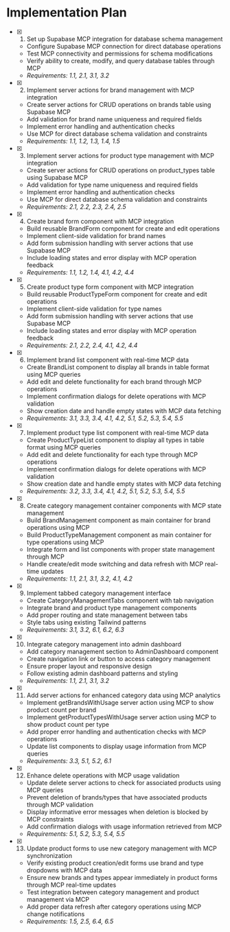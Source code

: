 # Implementation Plan

- [x] 1. Set up Supabase MCP integration for database schema management






  - Configure Supabase MCP connection for direct database operations
  - Test MCP connectivity and permissions for schema modifications
  - Verify ability to create, modify, and query database tables through MCP
  - _Requirements: 1.1, 2.1, 3.1, 3.2_

- [x] 2. Implement server actions for brand management with MCP integration








  - Create server actions for CRUD operations on brands table using Supabase MCP
  - Add validation for brand name uniqueness and required fields
  - Implement error handling and authentication checks
  - Use MCP for direct database schema validation and constraints
  - _Requirements: 1.1, 1.2, 1.3, 1.4, 1.5_

- [x] 3. Implement server actions for product type management with MCP integration



  - Create server actions for CRUD operations on product_types table using Supabase MCP
  - Add validation for type name uniqueness and required fields
  - Implement error handling and authentication checks
  - Use MCP for direct database schema validation and constraints
  - _Requirements: 2.1, 2.2, 2.3, 2.4, 2.5_

- [x] 4. Create brand form component with MCP integration



  - Build reusable BrandForm component for create and edit operations
  - Implement client-side validation for brand names
  - Add form submission handling with server actions that use Supabase MCP
  - Include loading states and error display with MCP operation feedback
  - _Requirements: 1.1, 1.2, 1.4, 4.1, 4.2, 4.4_

- [x] 5. Create product type form component with MCP integration



  - Build reusable ProductTypeForm component for create and edit operations
  - Implement client-side validation for type names
  - Add form submission handling with server actions that use Supabase MCP
  - Include loading states and error display with MCP operation feedback
  - _Requirements: 2.1, 2.2, 2.4, 4.1, 4.2, 4.4_

- [x] 6. Implement brand list component with real-time MCP data



  - Create BrandList component to display all brands in table format using MCP queries
  - Add edit and delete functionality for each brand through MCP operations
  - Implement confirmation dialogs for delete operations with MCP validation
  - Show creation date and handle empty states with MCP data fetching
  - _Requirements: 3.1, 3.3, 3.4, 4.1, 4.2, 5.1, 5.2, 5.3, 5.4, 5.5_

- [x] 7. Implement product type list component with real-time MCP data


  - Create ProductTypeList component to display all types in table format using MCP queries
  - Add edit and delete functionality for each type through MCP operations
  - Implement confirmation dialogs for delete operations with MCP validation
  - Show creation date and handle empty states with MCP data fetching
  - _Requirements: 3.2, 3.3, 3.4, 4.1, 4.2, 5.1, 5.2, 5.3, 5.4, 5.5_

- [x] 8. Create category management container components with MCP state management

  - Build BrandManagement component as main container for brand operations using MCP
  - Build ProductTypeManagement component as main container for type operations using MCP
  - Integrate form and list components with proper state management through MCP
  - Handle create/edit mode switching and data refresh with MCP real-time updates
  - _Requirements: 1.1, 2.1, 3.1, 3.2, 4.1, 4.2_

- [x] 9. Implement tabbed category management interface


  - Create CategoryManagementTabs component with tab navigation
  - Integrate brand and product type management components
  - Add proper routing and state management between tabs
  - Style tabs using existing Tailwind patterns
  - _Requirements: 3.1, 3.2, 6.1, 6.2, 6.3_

- [x] 10. Integrate category management into admin dashboard



  - Add category management section to AdminDashboard component
  - Create navigation link or button to access category management
  - Ensure proper layout and responsive design
  - Follow existing admin dashboard patterns and styling
  - _Requirements: 1.1, 2.1, 3.1, 3.2_

- [x] 11. Add server actions for enhanced category data using MCP analytics

  - Implement getBrandsWithUsage server action using MCP to show product count per brand
  - Implement getProductTypesWithUsage server action using MCP to show product count per type
  - Add proper error handling and authentication checks with MCP operations
  - Update list components to display usage information from MCP queries
  - _Requirements: 3.3, 5.1, 5.2, 6.1_

- [x] 12. Enhance delete operations with MCP usage validation

  - Update delete server actions to check for associated products using MCP queries
  - Prevent deletion of brands/types that have associated products through MCP validation
  - Display informative error messages when deletion is blocked by MCP constraints
  - Add confirmation dialogs with usage information retrieved from MCP
  - _Requirements: 5.1, 5.2, 5.3, 5.4, 5.5_

- [x] 13. Update product forms to use new category management with MCP synchronization



  - Verify existing product creation/edit forms use brand and type dropdowns with MCP data
  - Ensure new brands and types appear immediately in product forms through MCP real-time updates
  - Test integration between category management and product management via MCP
  - Add proper data refresh after category operations using MCP change notifications
  - _Requirements: 1.5, 2.5, 6.4, 6.5_